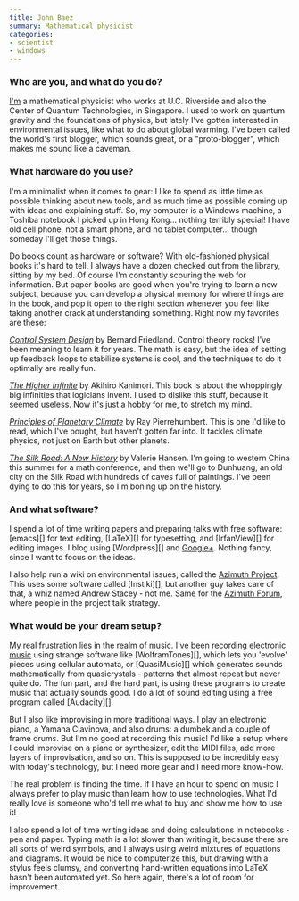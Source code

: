 ```yaml
---
title: John Baez
summary: Mathematical physicist
categories:
- scientist
- windows
---
```


### Who are you, and what do you do?

[I'm](http://johncarlosbaez.wordpress.com/ "John's weblog.") a mathematical physicist who works at U.C. Riverside and also the Center of Quantum Technologies, in Singapore. I used to work on quantum gravity and the foundations of physics, but lately I've gotten interested in environmental issues, like what to do about global warming. I've been called the world's first blogger, which sounds great, or a "proto-blogger", which makes me sound like a caveman.

### What hardware do you use?

I'm a minimalist when it comes to gear: I like to spend as little time as possible thinking about new tools, and as much time as possible coming up with ideas and explaining stuff. So, my computer is a Windows machine, a Toshiba notebook I picked up in Hong Kong... nothing terribly special! I have old cell phone, not a smart phone, and no tablet computer... though someday I'll get those things.

Do books count as hardware or software? With old-fashioned physical books it's hard to tell. I always have a dozen checked out from the library, sitting by my bed. Of course I'm constantly scouring the web for information. But paper books are good when you're trying to learn a new subject, because you can develop a physical memory for where things are in the book, and pop it open to the right section whenever you feel like taking another crack at understanding something. Right now my favorites are these:

[*Control System Design*](http://www.amazon.com/Control-System-Design-Introduction-ebook/dp/B008TVLNI0/ "'Control System Design' on Amazon.") by Bernard Friedland. Control theory rocks! I've been meaning to learn it for years. The math is easy, but the idea of setting up feedback loops to stabilize systems is cool, and the techniques to do it optimally are really fun.

[*The Higher Infinite*](http://www.amazon.com/Higher-Infinite-Beginnings-Monographs-Mathematics/dp/3540888667/ "'The Higher Infinite' on Amazon.") by Akihiro Kanimori. This book is about the whoppingly big infinities that logicians invent. I used to dislike this stuff, because it seemed useless. Now it's just a hobby for me, to stretch my mind.

[*Principles of Planetary Climate*](http://www.amazon.com/Principles-Planetary-Climate-Raymond-Pierrehumbert/dp/0521865565/ "'Principles of Planetary Climate' on Amazon.") by Ray Pierrehumbert. This is one I'd like to read, which I've bought, but haven't gotten far into. It tackles climate physics, not just on Earth but other planets. 

[*The Silk Road: A New History*](http://www.amazon.com/Silk-Road-New-History-ebook/dp/B008YGWQT0/ "'The Silk Road' on Amazon.") by Valerie Hansen. I'm going to western China this summer for a math conference, and then we'll go to Dunhuang, an old city on the Silk Road with hundreds of caves full of paintings. I've been dying to do this for years, so I'm boning up on the history. 

### And what software?

I spend a lot of time writing papers and preparing talks with free software: [emacs][] for text editing, [LaTeX][] for typesetting, and [IrfanView][] for editing images. I blog 
using [Wordpress][] and [Google+](https://plus.google.com/u/0/117663015413546257905/posts "John's Google+ account."). Nothing fancy, since I want to focus on the ideas.

I also help run a wiki on environmental issues, called the [Azimuth Project](http://www.azimuthproject.org/azimuth/show/HomePage "The Azimuth's wiki."). This uses some software called [Instiki][], but another guy takes care of that, a whiz named Andrew Stacey - not me. Same for the [Azimuth Forum](http://azimuth.mathforge.org/ "The Azimuth forum."), where people in the project talk strategy.

### What would be your dream setup?

My real frustration lies in the realm of music. I've been recording [electronic music](http://math.ucr.edu/home/baez/music/ "John's music.") using strange software like [WolframTones][], which lets you 'evolve' pieces using cellular automata, or [QuasiMusic][] which generates sounds mathematically from quasicrystals - patterns that almost repeat but never quite do. The fun part, and the hard part, is using these programs to create music that actually sounds good. I do a lot of sound editing using a free program called [Audacity][]. 

But I also like improvising in more traditional ways. I play an electronic piano, a Yamaha Clavinova, and also drums: a dumbek and a couple of frame drums. But I'm no good at recording this music! I'd like a setup where I could improvise on a piano or synthesizer, edit the MIDI files, add more layers of improvisation, and so on. This is supposed to be incredibly easy with today's technology, but I need more gear and I need more know-how.

The real problem is finding the time. If I have an hour to spend on music I always prefer to play music than learn how to use technologies. What I'd really love is someone who'd tell me what to buy and show me how to use it!

I also spend a lot of time writing ideas and doing calculations in notebooks - pen and paper. Typing math is a lot slower than writing it, because there are all sorts of weird symbols, and I always using weird mixtures of equations and diagrams. It would be nice to computerize this, but drawing with a stylus feels clumsy, and converting hand-written equations into LaTeX hasn't been automated yet. So here again, there's a lot of room for improvement.